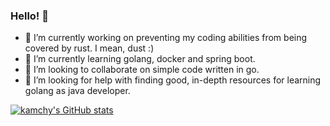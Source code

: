 ### Hello! 👋

- 🔭 I’m currently working on preventing my coding abilities from being covered by rust. I mean, dust :)
- 🌱 I’m currently learning golang, docker and spring boot.
- 👯 I’m looking to collaborate on simple code written in go.
- 🤔 I’m looking for help with finding good, in-depth resources for learning golang as java developer.

[![kamchy's GitHub stats](https://github-readme-stats.vercel.app/api?username=kamchy)](https://github.com/anuraghazra/github-readme-stats)
